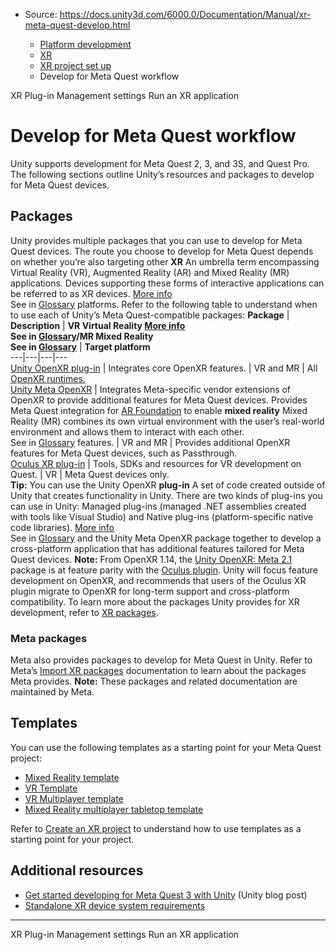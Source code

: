 * Source: https://docs.unity3d.com/6000.0/Documentation/Manual/xr-meta-quest-develop.html

  * [Platform development ](https://docs.unity3d.com/6000.0/Documentation/Manual/PlatformSpecific.html)
  * [XR](https://docs.unity3d.com/6000.0/Documentation/Manual/XR.html)
  * [XR project set up](https://docs.unity3d.com/6000.0/Documentation/Manual/configuring-project-for-xr.html)
  * Develop for Meta Quest workflow


[](https://docs.unity3d.com/6000.0/Documentation/Manual/xr-plugin-management.html)
XR Plug-in Management settings
[](https://docs.unity3d.com/6000.0/Documentation/Manual/xr-run.html)
Run an XR application
# Develop for Meta Quest workflow
Unity supports development for Meta Quest 2, 3, and 3S, and Quest Pro.
The following sections outline Unity’s resources and packages to develop for Meta Quest devices.
## Packages
Unity provides multiple packages that you can use to develop for Meta Quest devices. The route you choose to develop for Meta Quest depends on whether you’re also targeting other **XR** An umbrella term encompassing Virtual Reality (VR), Augmented Reality (AR) and Mixed Reality (MR) applications. Devices supporting these forms of interactive applications can be referred to as XR devices. [More info](https://docs.unity3d.com/6000.0/Documentation/Manual/XR.html)  
See in [Glossary](https://docs.unity3d.com/6000.0/Documentation/Manual/Glossary.html#XR) platforms.
Refer to the following table to understand when to use each of Unity’s Meta Quest-compatible packages:
**Package** | **Description** | ****VR** Virtual Reality [More info](https://docs.unity3d.com/6000.0/Documentation/Manual/VROverview.html)  
See in [Glossary](https://docs.unity3d.com/6000.0/Documentation/Manual/Glossary.html#VR)/**MR** Mixed Reality  
See in [Glossary](https://docs.unity3d.com/6000.0/Documentation/Manual/Glossary.html#MR)** | **Target platform**  
---|---|---|---  
[Unity OpenXR plug-in](https://docs.unity3d.com/Packages/com.unity.xr.openxr@1.14/manual/index.html) | Integrates core OpenXR features. | VR and MR | All [OpenXR runtimes.](https://docs.unity3d.com/Packages/com.unity.xr.openxr@1.13/manual/index.html#runtimes)  
[Unity Meta OpenXR](https://docs.unity3d.com/Packages/com.unity.xr.meta-openxr@2.1/manual/index.html) | Integrates Meta-specific vendor extensions of OpenXR to provide additional features for Meta Quest devices. Provides Meta Quest integration for [AR Foundation](https://docs.unity3d.com/Packages/com.unity.xr.arfoundation@6.1/manual/index.html) to enable **mixed reality** Mixed Reality (MR) combines its own virtual environment with the user’s real-world environment and allows them to interact with each other.  
See in [Glossary](https://docs.unity3d.com/6000.0/Documentation/Manual/Glossary.html#MixedReality) features. | VR and MR | Provides additional OpenXR features for Meta Quest devices, such as Passthrough.  
[Oculus XR plug-in](https://docs.unity3d.com/Packages/com.unity.xr.oculus@4.4/manual/index.html) | Tools, SDKs and resources for VR development on Quest. | VR | Meta Quest devices only.  
**Tip:** You can use the Unity OpenXR **plug-in** A set of code created outside of Unity that creates functionality in Unity. There are two kinds of plug-ins you can use in Unity: Managed plug-ins (managed .NET assemblies created with tools like Visual Studio) and Native plug-ins (platform-specific native code libraries). [More info](https://docs.unity3d.com/6000.0/Documentation/Manual/plug-ins.html)  
See in [Glossary](https://docs.unity3d.com/6000.0/Documentation/Manual/Glossary.html#Plug-in) and the Unity Meta OpenXR package together to develop a cross-platform application that has additional features tailored for Meta Quest devices.
**Note:** From OpenXR 1.14, the [Unity OpenXR: Meta 2.1](https://docs.unity3d.com/Packages/com.unity.xr.meta-openxr@2.1/manual/index.html) package is at feature parity with the [Oculus plugin](https://docs.unity3d.com/Packages/com.unity.xr.oculus@4.4/manual/index.html). Unity will focus feature development on OpenXR, and recommends that users of the Oculus XR plugin migrate to OpenXR for long-term support and cross-platform compatibility.
To learn more about the packages Unity provides for XR development, refer to [XR packages](https://docs.unity3d.com/6000.0/Documentation/Manual/xr-support-packages.html).
### Meta packages
Meta also provides packages to develop for Meta Quest in Unity. Refer to Meta’s [Import XR packages](https://developers.meta.com/horizon/documentation/unity/unity-package-manager/#meta-xr-packages-overview) documentation to learn about the packages Meta provides.
**Note:** These packages and related documentation are maintained by Meta.
## Templates
You can use the following templates as a starting point for your Meta Quest project:
  * [Mixed Reality template](https://docs.unity3d.com/Packages/com.unity.template.mixed-reality@2.0)
  * [VR Template](https://docs.unity3d.com/Packages/com.unity.template.vr@9.0)
  * [VR Multiplayer template](https://docs.unity3d.com/Packages/com.unity.template.vr-multiplayer@2.0)
  * [Mixed Reality multiplayer tabletop template](https://docs.unity3d.com/Packages/com.unity.template.mr-multiplayer@1.0/manual/index.html)


Refer to [Create an XR project](https://docs.unity3d.com/Manual/xr-create-projects.html) to understand how to use templates as a starting point for your project.
## Additional resources
  * [Get started developing for Meta Quest 3 with Unity](https://unity.com/blog/engine-platform/get-started-developing-for-quest-3-with-unity) (Unity blog post)
  * [Standalone XR device system requirements](https://docs.unity3d.com/6000.0/Documentation/Manual/system-requirements.html#xr)


* * *
[](https://docs.unity3d.com/6000.0/Documentation/Manual/xr-plugin-management.html)
XR Plug-in Management settings
[](https://docs.unity3d.com/6000.0/Documentation/Manual/xr-run.html)
Run an XR application
